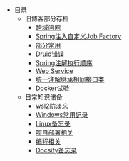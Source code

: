 - 目录
  - 旧博客部分存档
    - [跨域问题](old-blog/article-3.md)
    - [Spring注入自定义Job Factory](old-blog/article-4.md)
    - [部分常用](old-blog/article-7.md)
    - [Druid错误](old-blog/article-8.md)
    - [Spring注解执行顺序](old-blog/article-9.md)
    - [Web Service](old-blog/article-1.md)
    - [统一注解继承相同接口类](old-blog/article-5.md)
    - [Docker试验](old-blog/20190416.md)
  - 日常知识储备
    - [wsl2防淡忘](knowledge-reserve/wsl2.md)
    - [Windows常用记录](knowledge-reserve/windows.md)
    - [Linux备忘录](knowledge-reserve/linux.md)
    - [项目部署相关](knowledge-reserve/deploy.md)
    - [编程相关](knowledge-reserve/coding.md)
    - [Docsify备忘录](knowledge-reserve/docsify.md)